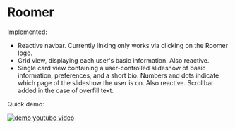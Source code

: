 # Roomer

Implemented:
- Reactive navbar.  Currently linking only works via clicking on the Roomer logo.  
- Grid view, displaying each user's basic information.  Also reactive.
- Single card view containing a user-controlled slideshow of basic information, preferences, and a short bio.  Numbers and dots indicate which page of the slideshow the user is on.
  Also reactive.  Scrollbar added in the case of overfill text.

Quick demo:

[![demo youtube video](https://img.youtube.com/vi/fK8wVP4Oqo0/0.jpg)](https://youtu.be/fK8wVP4Oqo0)
